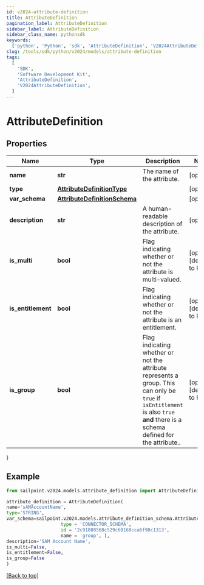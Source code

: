 ```yaml
---
id: v2024-attribute-definition
title: AttributeDefinition
pagination_label: AttributeDefinition
sidebar_label: AttributeDefinition
sidebar_class_name: pythonsdk
keywords:
  ['python', 'Python', 'sdk', 'AttributeDefinition', 'V2024AttributeDefinition']
slug: /tools/sdk/python/v2024/models/attribute-definition
tags:
  [
    'SDK',
    'Software Development Kit',
    'AttributeDefinition',
    'V2024AttributeDefinition',
  ]
---
```


# AttributeDefinition

## Properties

| Name | Type | Description | Notes |
| --- | --- | --- | --- |
| **name** | **str** | The name of the attribute. | [optional] |
| **type** | [**AttributeDefinitionType**](attribute-definition-type) |  | [optional] |
| **var_schema** | [**AttributeDefinitionSchema**](attribute-definition-schema) |  | [optional] |
| **description** | **str** | A human-readable description of the attribute. | [optional] |
| **is_multi** | **bool** | Flag indicating whether or not the attribute is multi-valued. | [optional] [default to False] |
| **is_entitlement** | **bool** | Flag indicating whether or not the attribute is an entitlement. | [optional] [default to False] |
| **is_group** | **bool** | Flag indicating whether or not the attribute represents a group. This can only be `true` if `isEntitlement` is also `true` **and** there is a schema defined for the attribute.. | [optional] [default to False] |

}

## Example

```python
from sailpoint.v2024.models.attribute_definition import AttributeDefinition

attribute_definition = AttributeDefinition(
name='sAMAccountName',
type='STRING',
var_schema=sailpoint.v2024.models.attribute_definition_schema.AttributeDefinition_schema(
                    type = 'CONNECTOR_SCHEMA',
                    id = '2c91808568c529c60168cca6f90c1313',
                    name = 'group', ),
description='SAM Account Name',
is_multi=False,
is_entitlement=False,
is_group=False
)

```

[[Back to top]](#)

